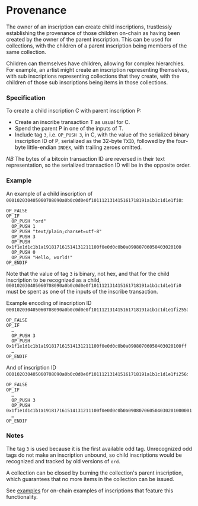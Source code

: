 Provenance
==========

The owner of an inscription can create child inscriptions, trustlessly
establishing the provenance of those children on-chain as having been created
by the owner of the parent inscription. This can be used for collections, with
the children of a parent inscription being members of the same collection.

Children can themselves have children, allowing for complex hierarchies. For
example, an artist might create an inscription representing themselves, with
sub inscriptions representing collections that they create, with the children
of those sub inscriptions being items in those collections.

### Specification

To create a child inscription C with parent inscription P:

- Create an inscribe transaction T as usual for C.
- Spend the parent P in one of the inputs of T.
- Include tag `3`, i.e. `OP_PUSH 3`, in C, with the value of the serialized
  binary inscription ID of P, serialized as the 32-byte `TXID`, followed by the
  four-byte little-endian `INDEX`, with trailing zeroes omitted.

_NB_ The bytes of a bitcoin transaction ID are reversed in their text
representation, so the serialized transaction ID will be in the opposite order.

### Example

An example of a child inscription of
`000102030405060708090a0b0c0d0e0f101112131415161718191a1b1c1d1e1fi0`:

```
OP_FALSE
OP_IF
  OP_PUSH "ord"
  OP_PUSH 1
  OP_PUSH "text/plain;charset=utf-8"
  OP_PUSH 3
  OP_PUSH 0x1f1e1d1c1b1a191817161514131211100f0e0d0c0b0a09080706050403020100
  OP_PUSH 0
  OP_PUSH "Hello, world!"
OP_ENDIF
```

Note that the value of tag `3` is binary, not hex, and that for the child
inscription to be recognized as a child,
`000102030405060708090a0b0c0d0e0f101112131415161718191a1b1c1d1e1fi0` must be
spent as one of the inputs of the inscribe transaction.

Example encoding of inscription ID
`000102030405060708090a0b0c0d0e0f101112131415161718191a1b1c1d1e1fi255`:

```
OP_FALSE
OP_IF
  …
  OP_PUSH 3
  OP_PUSH 0x1f1e1d1c1b1a191817161514131211100f0e0d0c0b0a09080706050403020100ff
  …
OP_ENDIF
```

And of inscription ID `000102030405060708090a0b0c0d0e0f101112131415161718191a1b1c1d1e1fi256`:

```
OP_FALSE
OP_IF
  …
  OP_PUSH 3
  OP_PUSH 0x1f1e1d1c1b1a191817161514131211100f0e0d0c0b0a090807060504030201000001
  …
OP_ENDIF
```

### Notes

The tag `3` is used because it is the first available odd tag. Unrecognized odd
tags do not make an inscription unbound, so child inscriptions would be
recognized and tracked by old versions of `ord`.

A collection can be closed by burning the collection's parent inscription,
which guarantees that no more items in the collection can be issued.


See
[examples](examples.md#provenance) for on-chain examples of inscriptions that feature this functionality.